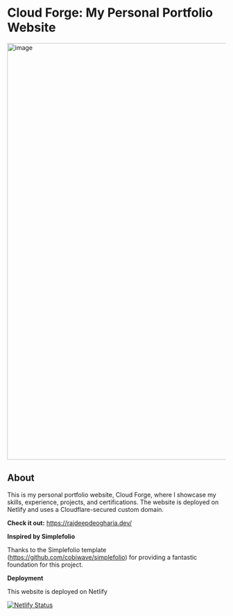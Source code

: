 # Cloud Forge: My Personal Portfolio Website

<img width="960" alt="image" src="https://github.com/user-attachments/assets/6a8ac035-83b5-4f49-8812-ab66686eccf2">



## About ##

This is my personal portfolio website, Cloud Forge, where I showcase my skills, experience, projects, and certifications. The website is deployed on Netlify and uses a Cloudflare-secured custom domain.

**Check it out:** https://rajdeepdeogharia.dev/

**Inspired by Simplefolio**

Thanks to the Simplefolio template (https://github.com/cobiwave/simplefolio) for providing a fantastic foundation for this project.

**Deployment**

This website is deployed on Netlify

[![Netlify Status](https://api.netlify.com/api/v1/badges/d2b1f91b-7878-4d01-8f0b-b37370552788/deploy-status?branch=main)](https://app.netlify.com/sites/rajdeep-deogharia/deploys)
